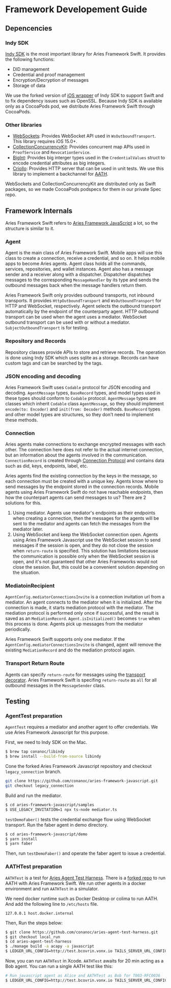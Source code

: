 # Framework Developement Guide

## Depencencies

### Indy SDK

[Indy SDK](https://github.com/hyperledger/indy-sdk) is the most important library for Aries Framework Swift. It provides the following functions:
- DID management
- Credential and proof management
- Encryption/Decryption of messages
- Storage of data

We use the forked version of [iOS wrapper](https://github.com/hyperledger/indy-sdk/tree/main/wrappers/ios) of Indy SDK to support Swift and to fix dependency issues such as OpenSSL. Because Indy SDK is available only as a CocoaPods pod, we distribute Aries Framework Swift through CocoaPods.

### Other libraries

- [WebSockets](https://github.com/bhsw/concurrent-ws): Provides WebSocket API used in `WsOutboundTransport`. This library requires iOS 15.0+.
- [CollectionConcurrencyKit](https://github.com/JohnSundell/CollectionConcurrencyKit): Provides concurrent map APIs used in `ProofService` and `RevocationService`.
- [BigInt](https://github.com/attaswift/BigInt): Provides big interger types used in the `CredentialValues` struct to encode credential attributes as big integers.
- [Criollo](https://github.com/thecatalinstan/Criollo): Provides HTTP server that can be used in unit tests. We use this library to implement a backchannel for [AATH](https://github.com/hyperledger/aries-agent-test-harness).

WebSockets and CollectionConcurrencyKit are distributed only as Swift packages, so we made CocoaPods podspecs for them in our private Spec repo.

## Framework Internals

Aries Framework Swift refers to [Aries Framework JavaScript](https://github.com/hyperledger/aries-framework-javascript) a lot, so the structure is similar to it.

### Agent

Agent is the main class of Aries Framework Swift. Mobile apps will use this class to create a connection, receive a credential, and so on. It helps mobile apps to become Aries agents. Agent class holds all the commands, services, repositories, and wallet instances. Agent also has a message sender and a receiver along with a dispatcher. Dispatcher dispatches messages to the corresponding `MessageHandler` by its type and sends the outbound messages back when the message handlers return them.

Aries Framework Swift only provides outbound transports, not inbound transports. It provides `HttpOutboundTransport` and `WsOutboundTransport` for HTTP and WebSocket, respectively. Agent selects the outbound transport automatically by the endpoint of the counterparty agent. HTTP outbound transport can be used when the agent uses a mediator. WebSocket outbound transport can be used with or without a mediator. `SubjectOutboundTransport` is for testing.

### Repository and Records

Repository classes provide APIs to store and retrieve records. The operation is done using Indy SDK which uses sqlite as a storage. Records can have custom tags and can be searched by the tags.

### JSON encoding and decoding

Aries Framework Swift uses `Codable` protocol for JSON encoding and decoding. `AgentMessage` types, `BaseRecord` types, and model types used in these types should conform to `Codable` protocol. `AgentMessage` types are classes which inherit `Codable` class `AgentMessage`, so they should implement `encode(to: Encoder)` and `init(from: Decoder)` methods. `BaseRecord` types and other model types are structures, so they don't need to implement these methods.

### Connection

Aries agents make connections to exchange encrypted messages with each other. The connection here does not refer to the actual internet connection, but an information about the agents involved in the communication. `ConnectionRecord` is created through [Connection Protocol](https://github.com/hyperledger/aries-rfcs/tree/main/features/0160-connection-protocol) and contains data such as did, keys, endpoints, label, etc.

Aries agents find the existing connection by the keys in the message, so each connection must be created with a unique key. Agents know where to send messages by the endpoint stored in the connection records. Mobile agents using Aries Framework Swift do not have reachable endpoints, then how the counterpart agents can send messages to us? There are 2 solutions for this.
1. Using mediator. Agents use mediator's endpoints as their endpoints when creating a connection, then the messages for the agents will be sent to the mediator and agents can fetch the messages from the mediator later.
2. Using WebSocket and keep the WebSocket connection open. Agents using Aries Framework Javascript use the WebSocket session to send messages if the session is open, and they do not close the session when `return-route` is specified. This solution has limitations because the communication is possible only when the WebSocket session is open, and it's not guaranteed that other Aries Frameworks would not close the session. But, this could be a convenient solution depending on the situation.

### MediatoinRecipient

`AgentConfig.mediatorConnectionsInvite` is a connection invitation url from a mediator. An agent connects to the mediator when it is initialized. After the connection is made, it starts mediation protocol with the mediator. The mediation protocol is performed only once if successful, and the result is saved as an `MediationRecord`. `Agent.isInitialized()` becomes `true` when this process is done. Agents pick up messages from the mediator periodically.

Aries Framework Swift supports only one mediator. If the `AgentConfig.mediatorConnectionsInvite` is changed, agent will remove the existing `MediationRecord` and do the mediation protocol again.

### Transport Return Route

Agents can specify `return-route` for messages using the [transport decorator](https://github.com/hyperledger/aries-rfcs/tree/main/features/0092-transport-return-route). Aries Framework Swift is specifing `return-route` as `all` for all outbound messages in the `MessageSender` class.

## Testing

### AgentTest preparation

`AgentTest` requires a mediator and another agent to offer credentials. We use Aries Framework Javascript for this purpose.

First, we need to Indy SDK on the Mac.
```bash
$ brew tap conanoc/libindy
$ brew install --build-from-source libindy
```

Cone the forked Aries Framework Javascript repository and checkout `legacy_connection` branch.
```bash
git clone https://github.com/conanoc/aries-framework-javascript.git
git checkout legacy_connection
```

Build and run the mediator.
```bash
$ cd aries-framework-javascript/samples
$ USE_LEGACY_INVITATION=1 npx ts-node mediator.ts
```

`testDemoFaber()` tests the credential exchange flow using WebSocket transport.
Run the faber agent in demo directory.
```bash
$ cd aries-framework-javascript/demo
$ yarn install
$ yarn faber
```

Then, run `testDemoFaber()` and operate the faber agent to issue a credential.

### AATHTest preparation

`AATHTest` is a test for [Aries Agent Test Harness](https://github.com/hyperledger/aries-agent-test-harness). There is a [forked repo](https://github.com/conanoc/aries-agent-test-harness) to run AATH with Aries Framework Swift. We run other agents in a docker environment and run `AATHTest` in a simulator.

We need docker runtime such as Docker Desktop or colima to run AATH. And add the following line to `/etc/hosts` file.
```
127.0.0.1 host.docker.internal
```

Then, Run the steps below:
```bash
$ git clone https://github.com/conanoc/aries-agent-test-harness.git
$ git checkout local_run
$ cd aries-agent-test-harness
$ ./manage build -a acapy -a javascript
$ LEDGER_URL_CONFIG=http://test.bcovrin.vonx.io TAILS_SERVER_URL_CONFIG=https://tails.vonx.io ./manage run -d acapy -b local -t @AIP10 -t ~@wip
```

Now, you can run `AATHTest` in Xcode. `AATHTest` awaits for 20 min acting as a Bob agent. You can run a single AATH test like this:
```bash
# Run javascript agent as Alice and AATHTest as Bob for T003-RFC0036
$ LEDGER_URL_CONFIG=http://test.bcovrin.vonx.io TAILS_SERVER_URL_CONFIG=https://tails.vonx.io ./manage run -a javascript -b local -t @T003-RFC0036
```
